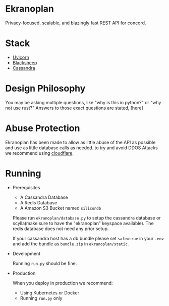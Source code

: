 # Ekranoplan
Privacy-focused, scalable, and blazingly fast REST API for concord.

# Stack

- [Uvicorn](https://uvicorn.org)
- [Blacksheep](https://github.com/Neoteroi/BlackSheep)
- [Cassandra](https://cassandra.apache.org)

# Design Philosophy
You may be asking multiple questions, like "why is this in python?" or "why not use rust?"
Answers to those exact questions are stated, [here]


# Abuse Protection
Ekranoplan has been made to allow as little abuse of the API as possible
and use as little database calls as needed.
to try and avoid DDOS Attacks we recommend using [cloudflare](https://cloudflare.com).

# Running

- Prerequisites
    - A Cassandra Database
    - A Redis Database
    - A Amazon S3 Bucket named `silicondb`

    Please run `ekranoplan/database.py` to setup the 
    cassandra database or scylla(make sure to have the "ekranoplan" keyspace available).
    The redis database does not need any prior setup.

    If your cassandra host has a db bundle please set `safe=true` in your `.env` 
    and add the bundle as `bundle.zip` in `ekranoplan/static`.

- Development
    
    Running `run.py` should be fine.

- Production
    
    When you deploy in production we recommend:
    
    - Using Kubernetes or Docker
    - Running `run.py` only
